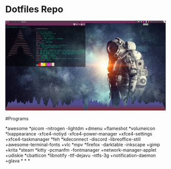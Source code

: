 # Dotfiles Repo
<img title="My awesomewm setup" alt="" src="/awesomewmSetup.png">


#Programs

*awesome
*picom
-nitrogen
-lightdm
+dmenu
+flameshot
*volumeicon
*lxappearance
-xfce4-notiyd
-xfce4-power-manager
+xfce4-settings
+xfce4-taskmanager
*feh
*kdeconnect
-discord
-libreoffice-still
+awesome-terminal-fonts
+vlc
*mpv
*firefox
-darktable
-inkscape
+gimp
+krita
*steam
*kitty
-pcmanfm
-fontmanager
+network-manager-applet
+udiskie
*cbatticon
*libnotify
-ttf-dejavu
-ntfs-3g
+notification-daemon
+glava
*
*
*
